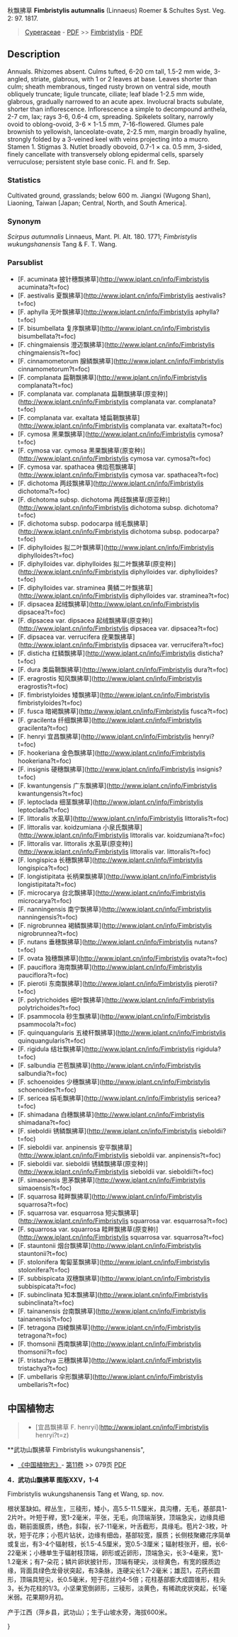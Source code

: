 秋飘拂草 **Fimbristylis autumnalis** (Linnaeus) Roemer & Schultes Syst. Veg. 2: 97. 1817.

> [Cyperaceae](http://www.iplant.cn/info/Cyperaceae?t=foc) - [PDF](http://www.iplant.cn/foc/pdf/Cyperaceae.pdf) >> [Fimbristylis](http://www.iplant.cn/info/Fimbristylis?t=foc) - [PDF](http://www.iplant.cn/foc/pdf/Fimbristylis.pdf)

## Description

Annuals. Rhizomes absent. Culms tufted, 6-20 cm tall, 1.5-2 mm wide, 3-angled, striate, glabrous, with 1 or 2 leaves at base. Leaves shorter than culm; sheath membranous, tinged rusty brown on ventral side, mouth obliquely truncate; ligule truncate, ciliate; leaf blade 1-2.5 mm wide, glabrous, gradually narrowed to an acute apex. Involucral bracts subulate, shorter than inflorescence. Inflorescence a simple to decompound anthela, 2-7 cm, lax; rays 3-6, 0.6-4 cm, spreading. Spikelets solitary, narrowly ovoid to oblong-ovoid, 3-6 × 1-1.5 mm, 7-16-flowered. Glumes pale brownish to yellowish, lanceolate-ovate, 2-2.5 mm, margin broadly hyaline, strongly folded by a 3-veined keel with veins projecting into a mucro. Stamen 1. Stigmas 3. Nutlet broadly obovoid, 0.7-1 × ca. 0.5 mm, 3-sided, finely cancellate with transversely oblong epidermal cells, sparsely verruculose; persistent style base conic. Fl. and fr. Sep.

### Statistics
Cultivated ground, grasslands; below 600 m. Jiangxi (Wugong Shan), Liaoning, Taiwan [Japan; Central, North, and South America].

### Synonym
*Scirpus autumnalis* Linnaeus, Mant. Pl. Alt. 180. 1771; *Fimbristylis wukungshanensis* Tang & F. T. Wang.

### Parsublist

* [F.  acuminata  披针穗飘拂草](http://www.iplant.cn/info/Fimbristylis acuminata?t=foc)
* [F.  aestivalis  夏飘拂草](http://www.iplant.cn/info/Fimbristylis aestivalis?t=foc)
* [F.  aphylla  无叶飘拂草](http://www.iplant.cn/info/Fimbristylis aphylla?t=foc)
* [F.  bisumbellata  复序飘拂草](http://www.iplant.cn/info/Fimbristylis bisumbellata?t=foc)
* [F.  chingmaiensis  澄迈飘拂草](http://www.iplant.cn/info/Fimbristylis chingmaiensis?t=foc)
* [F.  cinnamometorum  腺鳞飘拂草](http://www.iplant.cn/info/Fimbristylis cinnamometorum?t=foc)
* [F.  complanata  扁鞘飘拂草](http://www.iplant.cn/info/Fimbristylis complanata?t=foc)
* [F.  complanata var. complanata  扁鞘飘拂草(原变种)](http://www.iplant.cn/info/Fimbristylis complanata var. complanata?t=foc)
* [F.  complanata var. exaltata  矮扁鞘飘拂草](http://www.iplant.cn/info/Fimbristylis complanata var. exaltata?t=foc)
* [F.  cymosa  黑果飘拂草](http://www.iplant.cn/info/Fimbristylis cymosa?t=foc)
* [F.  cymosa var. cymosa  黑果飘拂草(原变种)](http://www.iplant.cn/info/Fimbristylis cymosa var. cymosa?t=foc)
* [F.  cymosa var. spathacea  佛焰苞飘拂草](http://www.iplant.cn/info/Fimbristylis cymosa var. spathacea?t=foc)
* [F.  dichotoma  两歧飘拂草](http://www.iplant.cn/info/Fimbristylis dichotoma?t=foc)
* [F.  dichotoma subsp. dichotoma  两歧飘拂草(原亚种)](http://www.iplant.cn/info/Fimbristylis dichotoma subsp. dichotoma?t=foc)
* [F.  dichotoma subsp. podocarpa  绒毛飘拂草](http://www.iplant.cn/info/Fimbristylis dichotoma subsp. podocarpa?t=foc)
* [F.  diphylloides  拟二叶飘拂草](http://www.iplant.cn/info/Fimbristylis diphylloides?t=foc)
* [F.  diphylloides var. diphylloides  拟二叶飘拂草(原变种)](http://www.iplant.cn/info/Fimbristylis diphylloides var. diphylloides?t=foc)
* [F.  diphylloides var. straminea  黄鳞二叶飘拂草](http://www.iplant.cn/info/Fimbristylis diphylloides var. straminea?t=foc)
* [F.  dipsacea  起绒飘拂草](http://www.iplant.cn/info/Fimbristylis dipsacea?t=foc)
* [F.  dipsacea var. dipsacea  起绒飘拂草(原变种)](http://www.iplant.cn/info/Fimbristylis dipsacea var. dipsacea?t=foc)
* [F.  dipsacea var. verrucifera  疣果飘拂草](http://www.iplant.cn/info/Fimbristylis dipsacea var. verrucifera?t=foc)
* [F.  disticha  红鳞飘拂草](http://www.iplant.cn/info/Fimbristylis disticha?t=foc)
* [F.  dura  类扁鞘飘拂草](http://www.iplant.cn/info/Fimbristylis dura?t=foc)
* [F.  eragrostis  知风飘拂草](http://www.iplant.cn/info/Fimbristylis eragrostis?t=foc)
* [F.  fimbristyloides  矮飘拂草](http://www.iplant.cn/info/Fimbristylis fimbristyloides?t=foc)
* [F.  fusca  暗褐飘拂草](http://www.iplant.cn/info/Fimbristylis fusca?t=foc)
* [F.  gracilenta  纤细飘拂草](http://www.iplant.cn/info/Fimbristylis gracilenta?t=foc)
* [F.  henryi  宜昌飘拂草](http://www.iplant.cn/info/Fimbristylis henryi?t=foc)
* [F.  hookeriana  金色飘拂草](http://www.iplant.cn/info/Fimbristylis hookeriana?t=foc)
* [F.  insignis  硬穗飘拂草](http://www.iplant.cn/info/Fimbristylis insignis?t=foc)
* [F.  kwantungensis  广东飘拂草](http://www.iplant.cn/info/Fimbristylis kwantungensis?t=foc)
* [F.  leptoclada  细茎飘拂草](http://www.iplant.cn/info/Fimbristylis leptoclada?t=foc)
* [F.  littoralis  水虱草](http://www.iplant.cn/info/Fimbristylis littoralis?t=foc)
* [F.  littoralis var. koidzumiana  小泉氏飘拂草](http://www.iplant.cn/info/Fimbristylis littoralis var. koidzumiana?t=foc)
* [F.  littoralis var. littoralis  水虱草(原变种)](http://www.iplant.cn/info/Fimbristylis littoralis var. littoralis?t=foc)
* [F.  longispica  长穗飘拂草](http://www.iplant.cn/info/Fimbristylis longispica?t=foc)
* [F.  longistipitata  长柄果飘拂草](http://www.iplant.cn/info/Fimbristylis longistipitata?t=foc)
* [F.  microcarya  台北飘拂草](http://www.iplant.cn/info/Fimbristylis microcarya?t=foc)
* [F.  nanningensis  南宁飘拂草](http://www.iplant.cn/info/Fimbristylis nanningensis?t=foc)
* [F.  nigrobrunnea  褐鳞飘拂草](http://www.iplant.cn/info/Fimbristylis nigrobrunnea?t=foc)
* [F.  nutans  垂穗飘拂草](http://www.iplant.cn/info/Fimbristylis nutans?t=foc)
* [F.  ovata  独穗飘拂草](http://www.iplant.cn/info/Fimbristylis ovata?t=foc)
* [F.  pauciflora  海南飘拂草](http://www.iplant.cn/info/Fimbristylis pauciflora?t=foc)
* [F.  pierotii  东南飘拂草](http://www.iplant.cn/info/Fimbristylis pierotii?t=foc)
* [F.  polytrichoides  细叶飘拂草](http://www.iplant.cn/info/Fimbristylis polytrichoides?t=foc)
* [F.  psammocola  砂生飘拂草](http://www.iplant.cn/info/Fimbristylis psammocola?t=foc)
* [F.  quinquangularis  五棱秆飘拂草](http://www.iplant.cn/info/Fimbristylis quinquangularis?t=foc)
* [F.  rigidula  结壮飘拂草](http://www.iplant.cn/info/Fimbristylis rigidula?t=foc)
* [F.  salbundia  芒苞飘拂草](http://www.iplant.cn/info/Fimbristylis salbundia?t=foc)
* [F.  schoenoides  少穗飘拂草](http://www.iplant.cn/info/Fimbristylis schoenoides?t=foc)
* [F.  sericea  绢毛飘拂草](http://www.iplant.cn/info/Fimbristylis sericea?t=foc)
* [F.  shimadana  白穗飘拂草](http://www.iplant.cn/info/Fimbristylis shimadana?t=foc)
* [F.  sieboldii  锈鳞飘拂草](http://www.iplant.cn/info/Fimbristylis sieboldii?t=foc)
* [F.  sieboldii var. anpinensis  安平飘拂草](http://www.iplant.cn/info/Fimbristylis sieboldii var. anpinensis?t=foc)
* [F.  sieboldii var. sieboldii  锈鳞飘拂草(原变种)](http://www.iplant.cn/info/Fimbristylis sieboldii var. sieboldii?t=foc)
* [F.  simaoensis  思茅飘拂草](http://www.iplant.cn/info/Fimbristylis simaoensis?t=foc)
* [F.  squarrosa  畦畔飘拂草](http://www.iplant.cn/info/Fimbristylis squarrosa?t=foc)
* [F.  squarrosa var. esquarrosa  短尖飘拂草](http://www.iplant.cn/info/Fimbristylis squarrosa var. esquarrosa?t=foc)
* [F.  squarrosa var. squarrosa  畦畔飘拂草(原变种)](http://www.iplant.cn/info/Fimbristylis squarrosa var. squarrosa?t=foc)
* [F.  stauntonii  烟台飘拂草](http://www.iplant.cn/info/Fimbristylis stauntonii?t=foc)
* [F.  stolonifera  匍匐茎飘拂草](http://www.iplant.cn/info/Fimbristylis stolonifera?t=foc)
* [F.  subbispicata  双穗飘拂草](http://www.iplant.cn/info/Fimbristylis subbispicata?t=foc)
* [F.  subinclinata  知本飘拂草](http://www.iplant.cn/info/Fimbristylis subinclinata?t=foc)
* [F.  tainanensis  台南飘拂草](http://www.iplant.cn/info/Fimbristylis tainanensis?t=foc)
* [F.  tetragona  四棱飘拂草](http://www.iplant.cn/info/Fimbristylis tetragona?t=foc)
* [F.  thomsonii  西南飘拂草](http://www.iplant.cn/info/Fimbristylis thomsonii?t=foc)
* [F.  tristachya  三穗飘拂草](http://www.iplant.cn/info/Fimbristylis tristachya?t=foc)
* [F.  umbellaris  伞形飘拂草](http://www.iplant.cn/info/Fimbristylis umbellaris?t=foc)

## 中国植物志

> * [宜昌飘拂草  F.  henryi](http://www.iplant.cn/info/Fimbristylis henryi?t=z)


**武功山飘拂草 Fimbristylis wukungshanensis",

* [《中国植物志》](http://www.iplant.cn/frps)- [第11卷](http://www.iplant.cn/frps/vol/11) >> 079页 [PDF](http://www.iplant.cn/frps/pdf/11/079.pdf)


**4．武功山飘拂草 图版XXV，1-4**

Fimbristylis wukungshanensis Tang et Wang, sp. nov.

根状茎缺如。稈丛生，三稜形，矮小，高5.5-11.5厘米，具沟槽，无毛，基部具1-2片叶。叶短于稈，宽1-2毫米，平张，无毛，向顶端渐狭，顶端急尖，边缘具细齿，鞘前面膜质，绣色，斜裂，长7-11毫米，叶舌截形，具缘毛。苞片2-3枚，叶状，短于花序；小苞片钻状，边缘有细齿，基部较宽，膜质；长侧枝聚繖花序简单或复出，有3-4个辐射枝，长1.5-4.5厘米，宽0.5-3厘米；辐射枝张开，细，长6-22毫米；小穗单生于辐射枝顶端，卵形或近卵形，顶端急尖，长3-4毫来，宽1-1.2毫米；有7-朵花；鳞片卵状披针形，顶端有硬尖，淡棕黄色，有宽的膜质边缘，背面具绿色龙骨状突起，有3条脉，连硬尖长1.7-2毫米；雄蕊1，花药长圆形，顶端具短尖，长0.5毫米，短于花丝约4-5倍；花柱基部膨大成圆锥形，柱头3，长为花柱的1/3。小坚果宽倒卵形，三稜形，淡黄色，有稀疏疣状突起，长1毫米弱。花果期9月初。

产于江西（萍乡县，武功山）；生于山坡水旁，海拔600米。

}